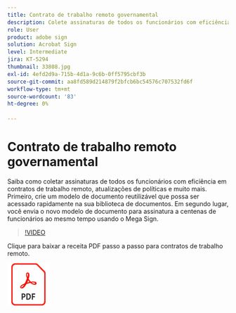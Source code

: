 ```yaml
---
title: Contrato de trabalho remoto governamental
description: Colete assinaturas de todos os funcionários com eficiência em contratos de trabalho remoto, atualizações de políticas e muito mais
role: User
product: adobe sign
solution: Acrobat Sign
level: Intermediate
jira: KT-5294
thumbnail: 33808.jpg
exl-id: 4efd2d9a-715b-4d1a-9c6b-0ff5795cbf3b
source-git-commit: aa8fd589d214879f2bfcb6bc54576c707532fd6f
workflow-type: tm+mt
source-wordcount: '83'
ht-degree: 0%

---
```


# Contrato de trabalho remoto governamental

Saiba como coletar assinaturas de todos os funcionários com eficiência em contratos de trabalho remoto, atualizações de políticas e muito mais. Primeiro, crie um modelo de documento reutilizável que possa ser acessado rapidamente na sua biblioteca de documentos. Em segundo lugar, você envia o novo modelo de documento para assinatura a centenas de funcionários ao mesmo tempo usando o Mega Sign.

>[!VIDEO](https://video.tv.adobe.com/v/33808?quality=12&learn=on&hidetitle=true)

Clique para baixar a receita PDF passo a passo para contratos de trabalho remoto.

[![Baixar a Receita PDF](../assets/acrobat_PDF_96.png)](../assets/UseCaseRecipe-EN-UsingMegaSign.pdf)
